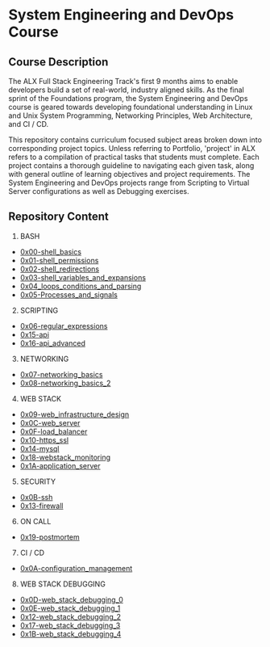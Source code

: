 # System Engineering and DevOps Course

## Course Description
The ALX Full Stack Engineering Track's first 9 months aims to enable developers build a set of real-world, industry aligned
skills. As the final sprint of the Foundations program, the System Engineering and DevOps course is geared towards developing
foundational understanding in Linux and Unix System Programming, Networking Principles, Web Architecture, and CI / CD. 

This repository contains curriculum focused subject areas broken down into corresponding project topics. Unless referring to Portfolio,
'project' in ALX refers to a compilation of practical tasks that students must complete. Each project contains a thorough guideline to 
navigating each given task, along with general outline of learning objectives and project requirements. The System Engineering and DevOps
projects range from Scripting to Virtual Server configurations as well as Debugging exercises. 

## Repository Content
 
1. BASH
* [0x00-shell_basics](https://github.com/Speck249/alx-system_engineering-devops/tree/master/0x00-shell_basics)
* [0x01-shell_permissions](https://github.com/Speck249/alx-system_engineering-devops/tree/master/0x01-shell_permissions)
* [0x02-shell_redirections](https://github.com/Speck249/alx-system_engineering-devops/tree/master/0x02-shell_redirections)
* [0x03-shell_variables_and_expansions](https://github.com/Speck249/alx-system_engineering-devops/tree/master/0x03-shell_variables_expansions)
* [0x04_loops_conditions_and_parsing](https://github.com/Speck249/alx-system_engineering-devops/tree/master/0x04-loops_conditions_and_parsing)
* [0x05-Processes_and_signals](https://github.com/Speck249/alx-system_engineering-devops/tree/master/0x05-processes_and_signals)

2. SCRIPTING
* [0x06-regular_expressions](https://github.com/Speck249/alx-system_engineering-devops/tree/master/0x06-regular_expressions)
* [0x15-api](https://github.com/Speck249/alx-system_engineering-devops/tree/master/0x15-api)
* [0x16-api_advanced](https://github.com/Speck249/alx-system_engineering-devops/tree/master/0x16-api_advanced)

3. NETWORKING
* [0x07-networking_basics](https://github.com/Speck249/alx-system_engineering-devops/tree/master/0x07-networking_basics)
* [0x08-networking_basics_2](https://github.com/Speck249/alx-system_engineering-devops/tree/master/0x08-networking_basics_2)

4. WEB STACK
* [0x09-web_infrastructure_design](https://github.com/Speck249/alx-system_engineering-devops/tree/master/0x09-web_infrastructure_design)
* [0x0C-web_server](https://github.com/Speck249/alx-system_engineering-devops/tree/master/0x0C-web_server)
* [0x0F-load_balancer](https://github.com/Speck249/alx-system_engineering-devops/tree/master/0x0F-load_balancer)
* [0x10-https_ssl](https://github.com/Speck249/alx-system_engineering-devops/tree/master/0x10-https_ssl)
* [0x14-mysql](https://github.com/Speck249/alx-system_engineering-devops/tree/master/0x14-mysql)
* [0x18-webstack_monitoring](https://github.com/Speck249/alx-system_engineering-devops/tree/master/0x18-webstack_monitoring)
* [0x1A-application_server](https://github.com/Speck249/alx-system_engineering-devops/tree/master/0x1A-application_server)

5. SECURITY
* [0x0B-ssh](https://github.com/Speck249/alx-system_engineering-devops/tree/master/0x0B-ssh)
* [0x13-firewall](https://github.com/Speck249/alx-system_engineering-devops/tree/master/0x13-firewall)

6. ON CALL
* [0x19-postmortem](https://github.com/Speck249/alx-system_engineering-devops/tree/master/0x19-postmortem)

7. CI / CD
* [0x0A-configuration_management](https://github.com/Speck249/alx-system_engineering-devops/tree/master/0x0A-configuration_management)

8. WEB STACK DEBUGGING
* [0x0D-web_stack_debugging_0](https://github.com/Speck249/alx-system_engineering-devops/tree/master/0x0D-web_stack_debugging_0)
* [0x0E-web_stack_debugging_1](https://github.com/Speck249/alx-system_engineering-devops/tree/master/0x0E-web_stack_debugging_1)
* [0x12-web_stack_debugging_2](https://github.com/Speck249/alx-system_engineering-devops/tree/master/0x12-web_stack_debugging_2)
* [0x17-web_stack_debugging_3](https://github.com/Speck249/alx-system_engineering-devops/tree/master/0x17-web_stack_debugging_3)
* [0x1B-web_stack_debugging_4](https://github.com/Speck249/alx-system_engineering-devops/tree/master/0x1B-web_stack_debugging_4)
